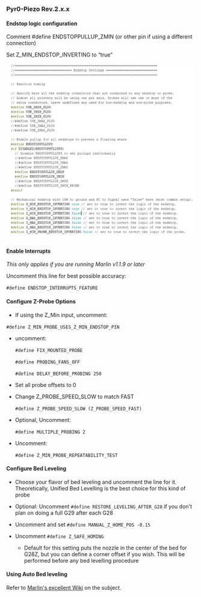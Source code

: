 ### Pyr0-Piezo Rev.2.x.x
#### Endstop logic configuration
Comment #define ENDSTOPPULLUP_ZMIN (or other pin if using a different connection)

Set Z_MIN_ENDSTOP_INVERTING to “true”

![](../../../../assets/images/marlin-config/rev2.x-1.jpg)

#### Enable Interrupts
*This only applies if you are running Marlin v1.1.9 or later*

Uncomment this line for best possible accuracy:


`#define ENDSTOP_INTERRUPTS_FEATURE`

#### Configure Z-Probe Options

 - If using the Z_Min input, uncomment:

 `#define
Z_MIN_PROBE_USES_Z_MIN_ENDSTOP_PIN`

- uncomment:

  `#define FIX_MOUNTED_PROBE`

  `#define PROBING_FANS_OFF`

  `#define DELAY_BEFORE_PROBING 250`

- Set all probe offsets to 0
- Change Z_PROBE_SPEED_SLOW to match FAST

  `#define Z_PROBE_SPEED_SLOW (Z_PROBE_SPEED_FAST)`

- Optional, Uncomment:

  `#define MULTIPLE_PROBING 2`

- Uncomment:

  `#define Z_MIN_PROBE_REPEATABILITY_TEST`

#### Configure Bed Leveling

- Choose your flavor of bed leveling and uncomment the line for it. Theoretically, Unified Bed Levelling is the best choice for this kind of probe

- Optional: Uncomment `#define RESTORE_LEVELING_AFTER_G28` if you don't plan on doing a full G29 after each G28

- Uncomment and set `#define MANUAL_Z_HOME_POS -0.15`

- Uncomment `#define Z_SAFE_HOMING`
  - Default for this setting puts the nozzle in the center of the bed for G28Z, but you can define a corner offset if you wish. This will be performed before any bed levelling procedure

#### Using Auto Bed leveling
Refer to [Marlin's excellent Wiki](http://marlinfw.org/docs/gcode/G029-abl.html) on the subject.
